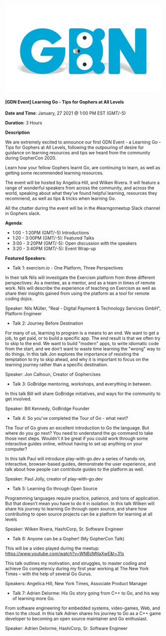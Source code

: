 

<!-- Featured photo for event -->
![GDN Logo](../../logo/GDN-Featured.png)

<!-- Title for event -->
#### [GDN Event] Learning Go - Tips for Gophers at All Levels

<!-- Time and date of event. Please adjust time to match the respective timezone -->
**Date and Time**: January, 27 2021 @ 1:00 PM EST (GMT/-5)

**Duration**: 3 Hours

<!-- Event Description -->
**Description**

We are extremely excited to announce our first GDN Event - a Learning Go - Tips for Gophers at All Levels, following the outpouring of desire for guidance on learning resources and tips we heard from the community during GopherCon 2020.

Learn how your fellow Gophers learnt Go, are continuing to learn, as well as getting some recommended learning resources.

The event will be hosted by Angelica Hill, and Wilken Rivera. It will feature a range of wonderful speakers from across the community, and across the world, speaking about what they’ve found helpful learning, resources they recommend, as well as tips & tricks when learning Go.

All the chatter during the event will be in the #learngomeetup Slack channel in Gophers slack.

**Agenda**:
* 1:00 - 1:20PM (GMT/-5) Introductions
* 1:20 - 3:00PM (GMT/-5): Featured Talks
* 3:00 - 3:20PM (GMT/-5): Open discussion with the speakers
* 3:20 - 3:40PM (GMT/-5): Event Wrap-up

<!-- Featured Speakers posted on main meetup page -->
**Featured Speakers**:
* Talk 1: exercism.io - One Platform, Three Perspectives

In their talk Nils will investigate the Exercism platform from three different perspectives: As a mentee, as a mentor, and as a team in times of remote work. Nils will describe the experience of teaching on Exercism as well as share their insights gained from using the platform as a tool for remote coding dojos.

Speaker: Nils Müller, "Real - Digital Payment & Technology Services GmbH", Platform Engineer

* Talk 2: Journey Before Destination

For many of us, learning to program is a means to an end. We want to get a job, to get paid, or to build a specific app. The end result is that we often try to skip to the end. We want to build "modern" apps, to write idiomatic code from the start, and we don't want to waste time learning the "wrong" way to do things. In this talk Jon explores the importance of resisting the temptation to try to skip ahead, and why it is important to focus on the learning journey rather than a specific destination.

Speaker: Jon Calhoun, Creator of Gophercises

* Talk 3: GoBridge mentoring, workshops, and everything in between.

In this talk Bill will share GoBridge initiatives, and ways for the community to get involved.

Speaker: Bill Kennedy, GoBridge Founder

* Talk 4: So you've completed the Tour of Go - what next?

The Tour of Go gives an excellent introduction to Go the language. But where do you go next? You need to understand the go command to take those next steps. Wouldn't it be great if you could work through some interactive guides online, without having to set up anything on your computer?

In this talk Paul will introduce play-with-go.dev a series of hands-on, interactive, browser-based guides, demonstrate the user experience, and talk about how people can contribute guides to the platform as well.

Speaker: Paul Jolly, creator of play-with-go.dev

* Talk 5: Learning Go through Open Source

Programming languages require practice, patience, and tons of application. But that doesn’t mean you have to do it in isolation. In this talk Wilken will share his journey to learning Go through open source, and share how contributing to open source projects can be a platform for learning at all levels

Speaker: Wilken Rivera, HashiCorp, Sr. Software Engineer

* Talk 6: Anyone can be a Gopher! (My GopherCon Talk)

This will be a video played during the meetup: https://www.youtube.com/watch?v=WNBzMtIaXwE&t=31s

This talk outlines my motivation, and struggles, to master coding and achieve Go competency during my first year working at The New York Times – with the help of several Go Gurus.

Speakers: Angelica Hill, New York Times, Associate Product Manager

* Talk 7: Adrien Delorme: His Go story going from C++ to Go, and his way of learning more Go.

From software engineering for embedded systems, video-games, Web, and then to the cloud. In this talk Adrien shares his journey to Go as a C++ game developer to becoming an open source maintainer and Go enthusiast.

Speaker: Adrien Delorme, HashiCorp, Sr. Software Engineer
